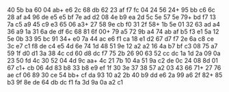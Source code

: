 40
5b  ba
60
04	ab+ e6
2c
68	db
62
23	af	f7	fc
04
24	56
24+
95  bb	c6
6c
28	af
a4
96	de	e5	e5	bf
7e
ad	d2
08
4e	b9	ea
2d
5c  5e
57
5e	79+	bd	f7
13
7a  c5
a9
45	c9	e3
65
06  a3+
27
58	9e	cb	f0	31	2f
58+
1b	5e
01
32	63  ad
a4
36	a9
1a
31	6a	de	df
6c
68  81
6f
00+	79	a5
72
9b	a4
74
ab	af	b5	f3	e1
5a
12 5e
0b
33	95	bc
91
34+ e0
7a
44	ac  e6	f1
ca
18  e1
d2
67	d7	f7
2e
6a  c8
ce
3c	e7  c1	f8	de	c4	e5
4d
6e  74
1d
48	51  9e
12
a2	a2
16
4a  b7	bf	c3
08
75  a7
59
1f	d0	d1
3a
38	4c
cd
60	d8	dc	f7	75
2b
26  90
63
52	cc	dc
1a
1d  2a
09
0a	23	50	fd
4c
30	52
04
4d	9c	aa+
4c
21	7b
10
4a	51	9a	c2  de	0c
24
08  8d
01
67  c1+	cb
06
4d  83
b8
33	b8	e9	ef
1f
30  3e
37
38	57	a2
03
43  66
71+
27  76  ae	cf	06
89
30	ce
54
bb+	cf  da
93
10	a2
2b
40	b9	dd	e6
2a
99  a6
2f
82+	85  b3
9f
8e	de
64
db	dc	f1  fa	3d	9a	0a	a2
c1
